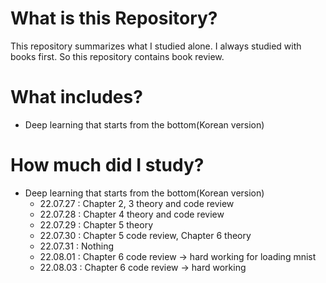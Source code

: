 # What is this Repository?
This repository summarizes what I studied alone. I always studied with books first. So this repository contains book review.

# What includes?
+ Deep learning that starts from the bottom(Korean version)

# How much did I study?
+ Deep learning that starts from the bottom(Korean version)
  + 22.07.27 : Chapter 2, 3 theory and code review
  + 22.07.28 : Chapter 4 theory and code review
  + 22.07.29 : Chapter 5 theory
  + 22.07.30 : Chapter 5 code review, Chapter 6 theory
  + 22.07.31 : Nothing
  + 22.08.01 : Chapter 6 code review -> hard working for loading mnist
  + 22.08.03 : Chapter 6 code review -> hard working
